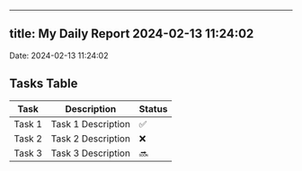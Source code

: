 
---
title: My Daily Report 2024-02-13 11:24:02
---

Date: 2024-02-13 11:24:02

## Tasks Table

| Task | Description | Status |
|------|-------------|--------|
| Task 1 | Task 1 Description | ✅ |
| Task 2 | Task 2 Description | ❌ |
| Task 3 | Task 3 Description | 🔜 |
